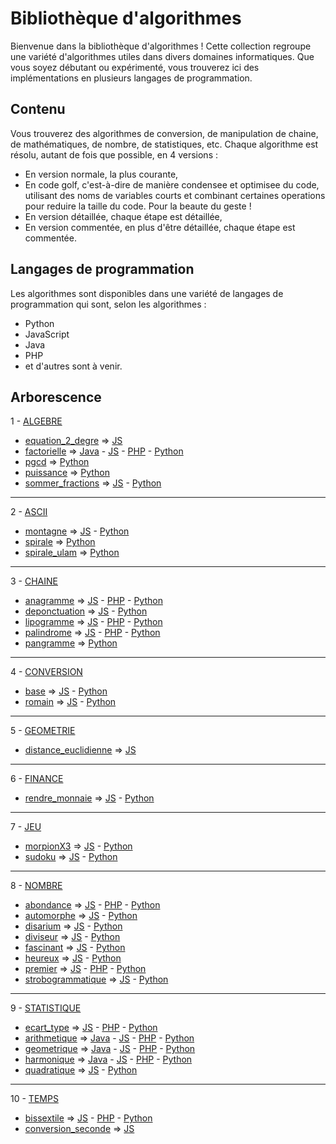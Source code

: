 # Bibliothèque d'algorithmes

Bienvenue dans la bibliothèque d'algorithmes ! Cette collection regroupe une variété d'algorithmes utiles dans divers domaines informatiques. Que vous soyez débutant ou expérimenté, vous trouverez ici des implémentations en plusieurs langages de programmation.

## Contenu

Vous trouverez des algorithmes de conversion, de manipulation de chaine, de mathématiques, de nombre, de statistiques, etc.
Chaque algorithme est résolu, autant de fois que possible, en 4 versions :
* En version normale, la plus courante,
* En code golf, c'est-à-dire de manière condensee et optimisee du code, utilisant des noms de variables courts et combinant certaines operations pour reduire la taille du code. Pour la beaute du geste !
* En version détaillée, chaque étape est détaillée,
* En version commentée, en plus d'être détaillée, chaque étape est commentée.

## Langages de programmation

Les algorithmes sont disponibles dans une variété de langages de programmation qui sont, selon les algorithmes :

- Python
- JavaScript
- Java
- PHP
- et d'autres sont à venir.

## Arborescence

1 - [ALGEBRE](algebre)
  * [equation_2_degre](algebre/equation_2_degre) => [JS](algebre/equation_2_degre/equation_2_degre.js)
  * [factorielle](algebre/factorielle) => [Java](algebre/factorielle/Factorielle.java) - [JS](algebre/factorielle/factorielle.js) - [PHP](algebre/factorielle/factorielle.php) - [Python](algebre/factorielle/factorielle.py)
  * [pgcd](algebre/pgcd) => [Python](algebre/pgcd/pgcd.py)
  * [puissance](algebre/puissance) => [Python](algebre/puissance/puissance.py)
  * [sommer_fractions](algebre/sommer_fractions) => [JS](algebre/sommer_fractions/sommer_fractions.js) - [Python](algebre/sommer_fractions/sommer_fractions.py)

---

2 - [ASCII](ascii)
* [montagne](ascii/montagne) => [JS](ascii/montagne/montagne.js) - [Python](ascii/montagne/montagne.py)
* [spirale](ascii/spirale) => [Python](ascii/spirale/spirale.py)
* [spirale_ulam](ascii/spirale_ulam) => [Python](ascii/spirale_ulam/spirale_ulam.py)

---

3 - [CHAINE](chaine)
* [anagramme](chaine/anagramme) => [JS](chaine/anagramme/anagramme.js) - [PHP](chaine/anagramme/anagramme.php) - [Python](chaine/anagramme/anagramme.py)
* [deponctuation](chaine/deponctuation) => [JS](chaine/deponctuation/deponctuation.js) - [Python](chaine/deponctuation/deponctuation.py)
* [lipogramme](chaine/lipogramme) => [JS](chaine/lipogramme/lipogramme.js) - [PHP](chaine/lipogramme/lipogramme.php) - [Python](chaine/lipogramme/lipogramme.py)
* [palindrome](chaine/palindrome) => [JS](chaine/palindrome/palindrome.js) - [PHP](chaine/palindrome/palindrome.php) - [Python](chaine/palindrome/palindrome.py)
* [pangramme](chaine/pangramme) => [Python](chaine/pangramme/pangramme.py)

---

4 - [CONVERSION](conversion)
* [base](conversion/base) => [JS](conversion/base/base.js) - [Python](conversion/base/base.py)
* [romain](conversion/romain) => [JS](conversion/romain/romain.js) - [Python](conversion/romain/romain.py)

---

5 - [GEOMETRIE](geometrie)
* [distance_euclidienne](geometrie/distance_euclidienne) => [JS](geometrie/distance_euclidienne/distance_euclidienne.js)

---

6 - [FINANCE](finance) 
* [rendre_monnaie](finance/rendre_monnaie) => [JS](finance/rendre_monnaie/rendre_monnaie.js) - [Python](finance/rendre_monnaie/rendre_monnaie.py)

---

7 - [JEU](jeu)
* [morpionX3](jeu/morpionX3) => [JS](jeu/morpionX3/morpionX3.js) - [Python](jeu/morpionX3/morpionX3.py)
* [sudoku](jeu/sudoku) => [JS](jeu/sudoku/sudoku.js) - [Python](jeu/sudoku/sudoku.py)

---

8 - [NOMBRE](nombre)
* [abondance](nombre/abondance) => [JS](nombre/abondance/abondance.js) - [PHP](nombre/abondance/abondance.php) - [Python](nombre/abondance/abondance.py)
* [automorphe](nombre/automorphe) => [JS](nombre/automorphe/automorphe.js) - [Python](nombre/automorphe/automorphe.py)
* [disarium](nombre/disarium) => [JS](nombre/disarium/disarium.js) - [Python](nombre/disarium/disarium.py)
* [diviseur](nombre/diviseur) => [JS](nombre/diviseur/diviseur.js) - [Python](nombre/diviseur/diviseur.py)
* [fascinant](nombre/fascinant) => [JS](nombre/fascinant/fascinant.js) - [Python](nombre/fascinant/fascinant.py)
* [heureux](nombre/heureux) => [JS](nombre/heureux/heureux.js) - [Python](nombre/heureux/heureux.py)
* [premier](nombre/premier) => [JS](nombre/premier/premier.js) - [PHP](nombre/premier/premier.php) - [Python](nombre/premier/premier.py)
* [strobogrammatique](nombre/strobogrammatique) => [JS](nombre/strobogrammatique/strobogrammatique.js) - [Python](nombre/strobogrammatique/strobogrammatique.py)

---

9 - [STATISTIQUE](statistique)
* [ecart_type](statistique/ecart_type) => [JS](statistique/ecart_type/ecart_type.js) - [PHP](statistique/ecart_type/ecart_type.php) - [Python](statistique/ecart_type/ecart_type.py)
* [arithmetique](statistique/arithmetique) => [Java](statistique/arithmetique/Arithmetique.java) - [JS](statistique/arithmetique/arithmetique.js) - [PHP](statistique/arithmetique/arithmetique.php) - [Python](statistique/arithmetique/arithmetique.py)
* [geometrique](statistique/geometrique) => [Java](statistique/geometrique/Geometrique.java) - [JS](statistique/geometrique/geometrique.js) - [PHP](statistique/geometrique/geometrique.php) - [Python](statistique/geometrique/geometrique.py)
* [harmonique](statistique/harmonique) => [Java](statistique/harmonique/Harmonique.java) - [JS](statistique/harmonique/harmonique.js) - [PHP](statistique/harmonique/harmonique.php) - [Python](statistique/harmonique/harmonique.py)
* [quadratique](statistique/quadratique) => [JS](statistique/quadratique/quadratique.js) - [Python](statistique/quadratique/quadratique.py)

---

10 - [TEMPS](temps)
* [bissextile](temps/bissextile) => [JS](temps/bissextile/bissextile.js) - [PHP](temps/bissextile/bissextile.php) - [Python](temps/bissextile/bissextile.py)
* [conversion_seconde](temps/conversion_seconde) => [JS](temps/conversion_seconde/conversion_seconde.js)